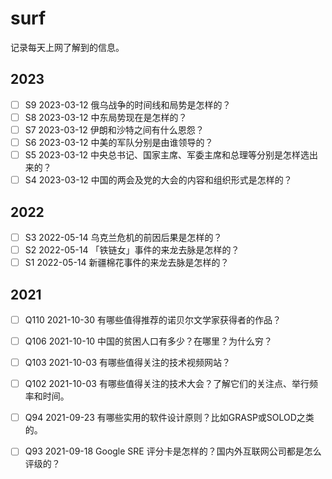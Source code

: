 # surf

记录每天上网了解到的信息。

## 2023

- [ ] S9 2023-03-12 俄乌战争的时间线和局势是怎样的？
- [ ] S8 2023-03-12 中东局势现在是怎样的？
- [ ] S7 2023-03-12 伊朗和沙特之间有什么恩怨？
- [ ] S6 2023-03-12 中美的军队分别是由谁领导的？
- [ ] S5 2023-03-12 中央总书记、国家主席、军委主席和总理等分别是怎样选出来的？
- [ ] S4 2023-03-12 中国的两会及党的大会的内容和组织形式是怎样的？

## 2022

- [ ] S3 2022-05-14 乌克兰危机的前因后果是怎样的？
- [ ] S2 2022-05-14 「铁链女」事件的来龙去脉是怎样的？
- [ ] S1 2022-05-14 新疆棉花事件的来龙去脉是怎样的？

## 2021

- [ ] Q110 2021-10-30 有哪些值得推荐的诺贝尔文学家获得者的作品？
- [ ] Q106 2021-10-10 中国的贫困人口有多少？在哪里？为什么穷？
- [ ] Q103 2021-10-03 有哪些值得关注的技术视频网站？
- [ ] Q102 2021-10-03 有哪些值得关注的技术大会？了解它们的关注点、举行频率和时间。
- [ ] Q94 2021-09-23 有哪些实用的软件设计原则？比如GRASP或SOLOD之类的。
- [ ] Q93 2021-09-18 Google SRE 评分卡是怎样的？国内外互联网公司都是怎么评级的？

